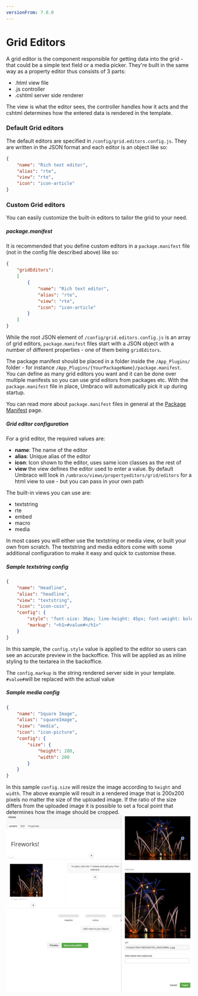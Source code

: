 ```yaml
---
versionFrom: 7.0.0
---
```


# Grid Editors
A grid editor is the component responsible for getting data into the grid - that could be a simple text field or a media picker. They're built in the same way as a property editor thus consists of 3 parts:

- .html view file
- .js controller
- .cshtml server side renderer

The view is what the editor sees, the controller handles how it acts and the cshtml determines how the entered data is rendered in the template.

### Default Grid editors
The default editors are specified in `/config/grid.editors.config.js`. They are written in the JSON format and each editor is an object like so:

```json
{
    "name": "Rich text editor",
    "alias": "rte",
    "view": "rte",
    "icon": "icon-article"
}
```

### Custom Grid editors
You can easily customize the built-in editors to tailor the grid to your need.

##### package.manifest
It is recommended that you define custom editors in a `package.manifest` file (not in the config file described above) like so:

```json
{
    "gridEditors": 
    [
        {
            "name": "Rich text editor",
            "alias": "rte",
            "view": "rte",
            "icon": "icon-article"
        }
    ]
}
```
    
While the root JSON element of `/config/grid.editors.config.js` is an array of grid editors, `package.manifest` files start with a JSON object with a number of different properties - one of them being `gridEditors`.

The package manifest should be placed in a folder inside the `/App_Plugins/` folder - for instance `/App_Plugins/{YourPackageName}/package.manifest`. You can define as many grid editors you want and it can be done over multiple manifests so you can use grid editors from packages etc. With the `package.manifest` file in place, Umbraco will automatically pick it up during startup.

You can read more about `package.manifest` files in general at the [Package Manifest](../../../../../Extending/Property-Editors/package-manifest.md) page.

##### Grid editor configuration

For a grid editor, the required values are:
- **name**: The name of the editor
- **alias**: Unique alias of the editor
- **icon**: Icon shown to the editor, uses same icon classes as the rest of 
- **view** the view defines the editor used to enter a value. By default Umbraco will look in `/umbraco/views/propertyeditors/grid/editors` for a html view to use - but you can pass in your own path

The built-in views you can use are: 

- textstring
- rte
- embed
- macro
- media

In most cases you will either use the textstring or media view, or built your own from scratch. The textstring and media editors come with some additional configuration to make it easy and quick to customise these.

##### Sample textstring config

```json
{
    "name": "Headline",
    "alias": "headline",
    "view": "textstring",
    "icon": "icon-coin",
    "config": {
        "style": "font-size: 36px; line-height: 45px; font-weight: bold",
        "markup": "<h1>#value#</h1>"
    }
}
```

In this sample, the `config.style` value is applied to the editor so users can see an accurate preview in the backoffice. This will be applied as as inline styling to the textarea in the backoffice. 

The `config.markup` is the string rendered server side in your template. `#value#`will be replaced with the actual value 

##### Sample media config

```json
{
    "name": "Square Image",
    "alias": "squareImage",
    "view": "media",
    "icon": "icon-picture",
    "config": {
        "size": {
            "height": 200,
            "width": 200
        }
    }
}
```

In this sample `config.size` will resize the image according to `height` and `width`. The above example will result in a rendered image that is 200x200 pixels no matter the size of the uploaded image. If the ratio of the size differs from the uploaded image it is possible to set a focal point that determines how the image should be cropped.
![Resizing](images/grid-resizing.png)
